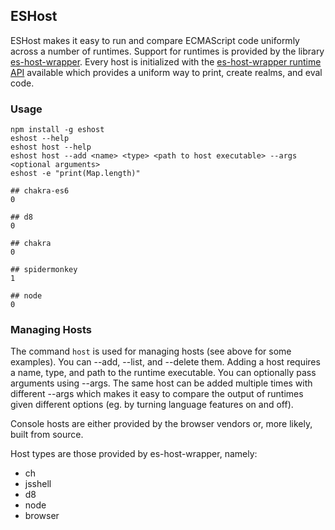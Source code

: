 ## ESHost

ESHost makes it easy to run and compare ECMAScript code uniformly across a number of runtimes. Support for runtimes is provided by the library [es-host-wrapper](https://github.com/bterlson/es-host-wrapper). Every host is initialized with the [es-host-wrapper runtime API](https://github.com/bterlson/es-host-wrapper#runtime-library) available which provides a uniform way to print, create realms, and eval code. 

### Usage

```
npm install -g eshost
eshost --help
eshost host --help
eshost host --add <name> <type> <path to host executable> --args <optional arguments>
eshost -e "print(Map.length)"

## chakra-es6
0

## d8
0

## chakra
0

## spidermonkey
1

## node
0
```

### Managing Hosts

The command `host` is used for managing hosts (see above for some examples). You can --add, --list, and --delete them. Adding a host requires a name, type, and path to the runtime executable. You can optionally pass arguments using --args. The same host can be added multiple times with different --args which makes it easy to compare the output of runtimes given different options (eg. by turning language features on and off).

Console hosts are either provided by the browser vendors or, more likely, built from source.

Host types are those provided by es-host-wrapper, namely:

* ch
* jsshell
* d8
* node
* browser
